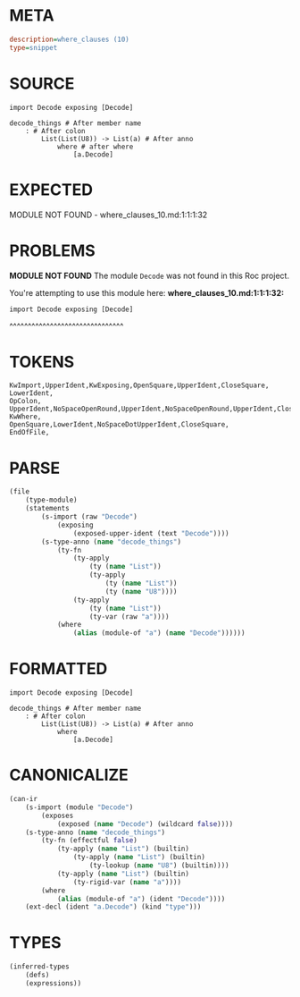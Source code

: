 # META
~~~ini
description=where_clauses (10)
type=snippet
~~~
# SOURCE
~~~roc
import Decode exposing [Decode]

decode_things # After member name
	: # After colon
		List(List(U8)) -> List(a) # After anno
			where # after where
				[a.Decode]
~~~
# EXPECTED
MODULE NOT FOUND - where_clauses_10.md:1:1:1:32
# PROBLEMS
**MODULE NOT FOUND**
The module `Decode` was not found in this Roc project.

You're attempting to use this module here:
**where_clauses_10.md:1:1:1:32:**
```roc
import Decode exposing [Decode]
```
^^^^^^^^^^^^^^^^^^^^^^^^^^^^^^^


# TOKENS
~~~zig
KwImport,UpperIdent,KwExposing,OpenSquare,UpperIdent,CloseSquare,
LowerIdent,
OpColon,
UpperIdent,NoSpaceOpenRound,UpperIdent,NoSpaceOpenRound,UpperIdent,CloseRound,CloseRound,OpArrow,UpperIdent,NoSpaceOpenRound,LowerIdent,CloseRound,
KwWhere,
OpenSquare,LowerIdent,NoSpaceDotUpperIdent,CloseSquare,
EndOfFile,
~~~
# PARSE
~~~clojure
(file
	(type-module)
	(statements
		(s-import (raw "Decode")
			(exposing
				(exposed-upper-ident (text "Decode"))))
		(s-type-anno (name "decode_things")
			(ty-fn
				(ty-apply
					(ty (name "List"))
					(ty-apply
						(ty (name "List"))
						(ty (name "U8"))))
				(ty-apply
					(ty (name "List"))
					(ty-var (raw "a"))))
			(where
				(alias (module-of "a") (name "Decode"))))))
~~~
# FORMATTED
~~~roc
import Decode exposing [Decode]

decode_things # After member name
	: # After colon
		List(List(U8)) -> List(a) # After anno
			where
				[a.Decode]
~~~
# CANONICALIZE
~~~clojure
(can-ir
	(s-import (module "Decode")
		(exposes
			(exposed (name "Decode") (wildcard false))))
	(s-type-anno (name "decode_things")
		(ty-fn (effectful false)
			(ty-apply (name "List") (builtin)
				(ty-apply (name "List") (builtin)
					(ty-lookup (name "U8") (builtin))))
			(ty-apply (name "List") (builtin)
				(ty-rigid-var (name "a"))))
		(where
			(alias (module-of "a") (ident "Decode"))))
	(ext-decl (ident "a.Decode") (kind "type")))
~~~
# TYPES
~~~clojure
(inferred-types
	(defs)
	(expressions))
~~~
